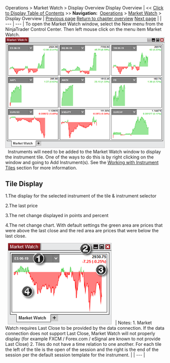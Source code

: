 ﻿
Operations \> Market Watch \> Display Overview
Display Overview
| \<\< [Click to Display Table of Contents](display-overview.md) \>\> **Navigation:**     [Operations](operations.md) \> [Market Watch](market-watch.md) \> Display Overview | [Previous page](market-watch.md) [Return to chapter overview](market-watch.md) [Next page](working-with-instrument-tiles.md) |
| --- | --- |
To open the Market Watch window, select the New menu from the NinjaTrader Control Center. Then left mouse click on the menu item Market Watch.
 
![MarketWatch](marketwatch.png)
 
Instruments will need to be added to the Market Watch window to display the instrument tile. One of the ways to do this is by right clicking on the window and going to Add Instrument(s). See the [Working with Instrument Tiles](working-with-instrument-tiles.md) section for more information.
## 
## Tile Display
1\.The display for the selected instrument of the tile \& instrument selector

2\.The last price

3\.The net change displayed in points and percent

4\.The net change chart. With default settings the green area are prices that were above the last close and the red area are prices that were below the last close.

 
![MarketWatch2](marketwatch2.png)
 
| Notes:  1\. Market Watch requires Last Close to be provided by the data connection. If the data connection does not support Last Close, Market Watch will not properly display (for example FXCM / Forex.com / eSignal are known to not provide Last Close) 2\. Tiles do not have a time relation to one another. For each tile the left of the tile is the open of the session and the right is the end of the session per the default session template for the instrument. |
| --- |

